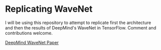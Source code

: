 # Replicating WaveNet

I will be using this repository to attempt to replicate first the architecture and then the results of DeepMind's WaveNet in TensorFlow. Comment and contributions welcome.

[DeepMind WaveNet Paper](https://drive.google.com/file/d/0B3cxcnOkPx9AeWpLVXhkTDJINDQ/view)

